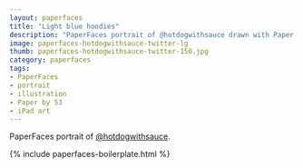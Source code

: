 ```yaml
---
layout: paperfaces
title: "Light blue hoodies"
description: "PaperFaces portrait of @hotdogwithsauce drawn with Paper by 53 on an iPad."
image: paperfaces-hotdogwithsauce-twitter-lg
thumb: paperfaces-hotdogwithsauce-twitter-150.jpg
category: paperfaces
tags: 
- PaperFaces
- portrait
- illustration
- Paper by 53
- iPad art
---
```


PaperFaces portrait of [@hotdogwithsauce](http://twitter.com/hotdogwithsauce).

{% include paperfaces-boilerplate.html %}